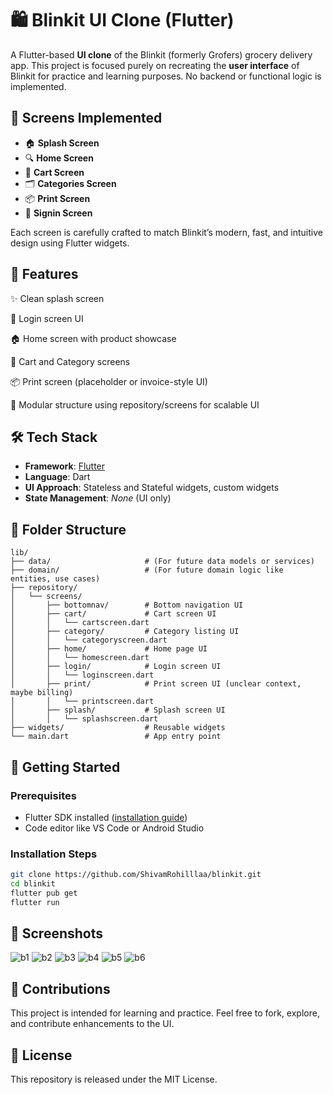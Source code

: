 # 🛍️ Blinkit UI Clone (Flutter)

A Flutter-based **UI clone** of the Blinkit (formerly Grofers) grocery delivery app. This project is focused purely on recreating the **user interface** of Blinkit for practice and learning purposes. No backend or functional logic is implemented.

## 📱 Screens Implemented

* 🏠 **Splash Screen**
* 🔍 **Home Screen**
* 🧺 **Cart Screen**
* 🗂️ **Categories Screen**
* 📦 **Print Screen**
* 👤 **Signin Screen**

Each screen is carefully crafted to match Blinkit’s modern, fast, and intuitive design using Flutter widgets.

## 🚀 Features
✨ Clean splash screen

👤 Login screen UI

🏠 Home screen with product showcase

🛒 Cart and Category screens

📦 Print screen (placeholder or invoice-style UI)

🔁 Modular structure using repository/screens for scalable UI

## 🛠 Tech Stack

* **Framework**: [Flutter](https://flutter.dev/)
* **Language**: Dart
* **UI Approach**: Stateless and Stateful widgets, custom widgets
* **State Management**: *None* (UI only)

## 📁 Folder Structure
```
lib/
├── data/                     # (For future data models or services)
├── domain/                   # (For future domain logic like entities, use cases)
├── repository/
│   └── screens/
│       ├── bottomnav/        # Bottom navigation UI
│       ├── cart/             # Cart screen UI
│       │   └── cartscreen.dart
│       ├── category/         # Category listing UI
│       │   └── categoryscreen.dart
│       ├── home/             # Home page UI
│       │   └── homescreen.dart
│       ├── login/            # Login screen UI
│       │   └── loginscreen.dart
│       ├── print/            # Print screen UI (unclear context, maybe billing)
│       │   └── printscreen.dart
│       ├── splash/           # Splash screen UI
│       │   └── splashscreen.dart
├── widgets/                  # Reusable widgets
└── main.dart                 # App entry point
```
## 🚀 Getting Started

### Prerequisites

* Flutter SDK installed ([installation guide](https://docs.flutter.dev/get-started/install))
* Code editor like VS Code or Android Studio

### Installation Steps

```bash
git clone https://github.com/ShivamRohilllaa/blinkit.git
cd blinkit
flutter pub get
flutter run
```

## 📸 Screenshots
![b1](https://github.com/user-attachments/assets/c656df5f-4f19-42da-b62f-a4c314fa4c5a)
![b2](https://github.com/user-attachments/assets/d7d7424b-e0bd-456c-b6f2-94cb799fe925)
![b3](https://github.com/user-attachments/assets/bf728f37-e0d0-4ee5-93e7-64dc8d746f5d)
![b4](https://github.com/user-attachments/assets/6b7d0d04-c251-42ff-82f0-65942910a05c)
![b5](https://github.com/user-attachments/assets/dcab017a-6a30-451d-9720-7fe80ec2c056)
![b6](https://github.com/user-attachments/assets/df2cfdcd-00bb-4fd4-8708-d5f5b51ebfd4)


## 🤝 Contributions

This project is intended for learning and practice. Feel free to fork, explore, and contribute enhancements to the UI.

## 📄 License

This repository is released under the MIT License.

